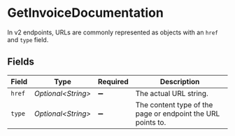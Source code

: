 # GetInvoiceDocumentation

In v2 endpoints, URLs are commonly represented as objects with an `href` and `type` field.


## Fields

| Field                                                       | Type                                                        | Required                                                    | Description                                                 |
| ----------------------------------------------------------- | ----------------------------------------------------------- | ----------------------------------------------------------- | ----------------------------------------------------------- |
| `href`                                                      | *Optional\<String>*                                         | :heavy_minus_sign:                                          | The actual URL string.                                      |
| `type`                                                      | *Optional\<String>*                                         | :heavy_minus_sign:                                          | The content type of the page or endpoint the URL points to. |